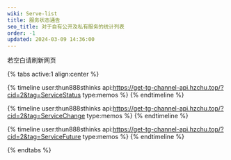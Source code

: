 ```yaml
---
wiki: Serve-list
title: 服务状态通告
seo_title: 对于自有公开及私有服务的统计列表
order: -1
updated: 2024-03-09 14:36:00
---
```


若空白请刷新网页

{% tabs active:1 align:center %}

<!-- tab 状态通告 -->
{% timeline user:thun888sthinks api:https://get-tg-channel-api.hzchu.top/?cid=2&tag=ServiceStatus type:memos %}
{% endtimeline %}
<!-- tab 服务变更 -->
{% timeline user:thun888sthinks api:https://get-tg-channel-api.hzchu.top/?cid=2&tag=ServiceChange type:memos %}
{% endtimeline %}
<!-- tab 挖坑 -->
{% timeline user:thun888sthinks api:https://get-tg-channel-api.hzchu.top/?cid=2&tag=ServiceFuture type:memos %}
{% endtimeline %}

{% endtabs %}